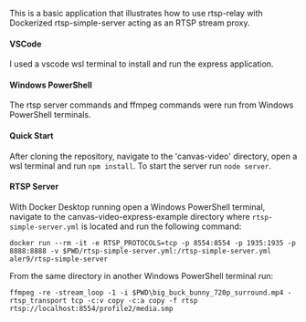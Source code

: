 This is a basic application that illustrates how to use rtsp-relay with Dockerized rtsp-simple-server acting as an RTSP stream proxy.

#### VSCode

I used a vscode wsl terminal to install and run the express application.

#### Windows PowerShell

The rtsp server commands and ffmpeg commands were run from Windows PowerShell terminals.

#### Quick Start

After cloning the repository, navigate to the 'canvas-video' directory, open a wsl terminal and run `npm install`.
To start the server run `node server`.

#### RTSP Server

With Docker Desktop running open a Windows PowerShell terminal, navigate to the canvas-video-express-example directory where `rtsp-simple-server.yml` is located and run the following command:

```
docker run --rm -it -e RTSP_PROTOCOLS=tcp -p 8554:8554 -p 1935:1935 -p 8888:8888 -v $PWD/rtsp-simple-server.yml:/rtsp-simple-server.yml aler9/rtsp-simple-server
```

From the same directory in another Windows PowerShell terminal run:

```
ffmpeg -re -stream_loop -1 -i $PWD\big_buck_bunny_720p_surround.mp4 -rtsp_transport tcp -c:v copy -c:a copy -f rtsp rtsp://localhost:8554/profile2/media.smp
```
